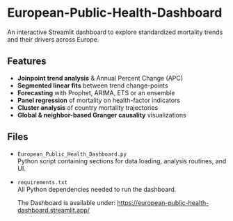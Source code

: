 # European-Public-Health-Dashboard

An interactive Streamlit dashboard to explore standardized mortality trends and their drivers across Europe.

## Features

- **Joinpoint trend analysis** & Annual Percent Change (APC)  
- **Segmented linear fits** between trend change-points  
- **Forecasting** with Prophet, ARIMA, ETS or an ensemble  
- **Panel regression** of mortality on health-factor indicators  
- **Cluster analysis** of country mortality trajectories  
- **Global & neighbor-based Granger causality** visualizations  

## Files

- `European_Public_Health_Dashboard.py`  
  Python script containing sections for data loading, analysis routines, and UI.  
- `requirements.txt`  
  All Python dependencies needed to run the dashboard.

  The Dashboard is available under: https://european-public-health-dashboard.streamlit.app/
